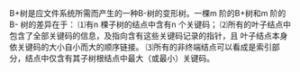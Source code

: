 B+树是应文件系统所需而产生的一种B-树的变形树。一棵m 阶的B+树和m 阶的B-
树的差异在于：
⑴有n 棵子树的结点中含有n 个关键码；
⑵所有的叶子结点中包含了全部关键码的信息，及指向含有这些关键码记录的指针，且
叶子结点本身依关键码的大小自小而大的顺序链接。
⑶所有的非终端结点可以看成是索引部分，结点中仅含有其子树根结点中最大（或最小）关键码。